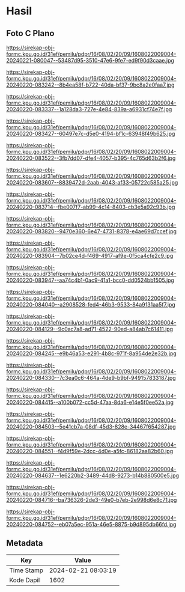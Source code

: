 # Hasil

## Foto C Plano

https://sirekap-obj-formc.kpu.go.id/31ef/pemilu/pdpr/16/08/02/20/09/1608022009004-20240221-080047--53487d95-3510-47e6-9fe7-ed9f90d3caae.jpg

https://sirekap-obj-formc.kpu.go.id/31ef/pemilu/pdpr/16/08/02/20/09/1608022009004-20240220-083242--8b4ea58f-b722-40da-bf37-9bc8a2e0faa7.jpg

https://sirekap-obj-formc.kpu.go.id/31ef/pemilu/pdpr/16/08/02/20/09/1608022009004-20240220-083337--1a128da3-727e-4e84-839a-a6931cf74e7f.jpg

https://sirekap-obj-formc.kpu.go.id/31ef/pemilu/pdpr/16/08/02/20/09/1608022009004-20240220-083427--60497e7c-d5e0-4194-bf1c-63948f49b625.jpg

https://sirekap-obj-formc.kpu.go.id/31ef/pemilu/pdpr/16/08/02/20/09/1608022009004-20240220-083522--3fb7dd07-dfe4-4057-b395-4c765d63b2f6.jpg

https://sirekap-obj-formc.kpu.go.id/31ef/pemilu/pdpr/16/08/02/20/09/1608022009004-20240220-083607--8839472d-2aab-4043-af33-05722c585a25.jpg

https://sirekap-obj-formc.kpu.go.id/31ef/pemilu/pdpr/16/08/02/20/09/1608022009004-20240220-083714--fbe007f7-ab99-4c14-8403-cb3e5a92c93b.jpg

https://sirekap-obj-formc.kpu.go.id/31ef/pemilu/pdpr/16/08/02/20/09/1608022009004-20240220-083820--9470e360-6e47-4731-8378-e4ae69d7ccef.jpg

https://sirekap-obj-formc.kpu.go.id/31ef/pemilu/pdpr/16/08/02/20/09/1608022009004-20240220-083904--7b02ce4d-f469-4917-af9e-0f5ca4cfe2c9.jpg

https://sirekap-obj-formc.kpu.go.id/31ef/pemilu/pdpr/16/08/02/20/09/1608022009004-20240220-083947--aa74c4b1-0ac9-41a1-bcc0-dd0524bb1505.jpg

https://sirekap-obj-formc.kpu.go.id/31ef/pemilu/pdpr/16/08/02/20/09/1608022009004-20240220-084040--a2908528-fed4-46b3-9533-84a9131aa5f7.jpg

https://sirekap-obj-formc.kpu.go.id/31ef/pemilu/pdpr/16/08/02/20/09/1608022009004-20240220-084129--9c0ac7a8-ad71-4522-90ed-a84ab7c61411.jpg

https://sirekap-obj-formc.kpu.go.id/31ef/pemilu/pdpr/16/08/02/20/09/1608022009004-20240220-084245--e9b46a53-e291-4b8c-971f-8a954de2e32b.jpg

https://sirekap-obj-formc.kpu.go.id/31ef/pemilu/pdpr/16/08/02/20/09/1608022009004-20240220-084330--7c3ea0c6-464a-4de9-b9bf-949157833187.jpg

https://sirekap-obj-formc.kpu.go.id/31ef/pemilu/pdpr/16/08/02/20/09/1608022009004-20240220-084415--a100b072-cc5d-47aa-8da6-e14e5f0ee52a.jpg

https://sirekap-obj-formc.kpu.go.id/31ef/pemilu/pdpr/16/08/02/20/09/1608022009004-20240220-084503--5e41cb7a-08df-45d3-828e-34467f654287.jpg

https://sirekap-obj-formc.kpu.go.id/31ef/pemilu/pdpr/16/08/02/20/09/1608022009004-20240220-084551--f4d9f59e-2dcc-4d0e-a5fc-86182aa82b60.jpg

https://sirekap-obj-formc.kpu.go.id/31ef/pemilu/pdpr/16/08/02/20/09/1608022009004-20240220-084637--1e6220b2-3489-44d8-9273-b14b880500e5.jpg

https://sirekap-obj-formc.kpu.go.id/31ef/pemilu/pdpr/16/08/02/20/09/1608022009004-20240220-084716--ba736326-2de3-49e0-b7eb-2e998d6e8c71.jpg

https://sirekap-obj-formc.kpu.go.id/31ef/pemilu/pdpr/16/08/02/20/09/1608022009004-20240220-084752--eb07a5ec-951a-46e5-8875-b9d895db66fd.jpg


## Metadata

| Key        | Value               |
| ---------- | ------------------- |
| Time Stamp | 2024-02-21 08:03:19 |
| Kode Dapil | 1602                |



